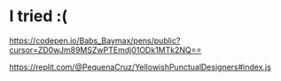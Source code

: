 # I tried :(

https://codepen.io/Babs_Baymax/pens/public?cursor=ZD0wJm89MSZwPTEmdj01ODk1MTk2NQ==


https://replit.com/@PequenaCruz/YellowishPunctualDesigners#index.js


